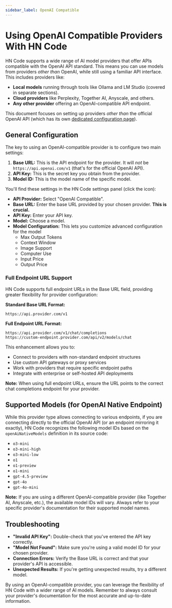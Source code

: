 ```yaml
---
sidebar_label: OpenAI Compatible
---
```


# Using OpenAI Compatible Providers With HN Code

HN Code supports a wide range of AI model providers that offer APIs compatible with the OpenAI API standard. This means you can use models from providers _other than_ OpenAI, while still using a familiar API interface. This includes providers like:

- **Local models** running through tools like Ollama and LM Studio (covered in separate sections).
- **Cloud providers** like Perplexity, Together AI, Anyscale, and others.
- **Any other provider** offering an OpenAI-compatible API endpoint.

This document focuses on setting up providers _other than_ the official OpenAI API (which has its own [dedicated configuration page](/providers/openai)).

## General Configuration

The key to using an OpenAI-compatible provider is to configure two main settings:

1.  **Base URL:** This is the API endpoint for the provider. It will _not_ be `https://api.openai.com/v1` (that's for the official OpenAI API).
2.  **API Key:** This is the secret key you obtain from the provider.
3.  **Model ID:** This is the model name of the specific model.

You'll find these settings in the HN Code settings panel (click the <Codicon name="gear" /> icon):

- **API Provider:** Select "OpenAI Compatible".
- **Base URL:** Enter the base URL provided by your chosen provider. **This is crucial.**
- **API Key:** Enter your API key.
- **Model:** Choose a model.
- **Model Configuration:** This lets you customize advanced configuration for the model
    - Max Output Tokens
    - Context Window
    - Image Support
    - Computer Use
    - Input Price
    - Output Price

### Full Endpoint URL Support

HN Code supports full endpoint URLs in the Base URL field, providing greater flexibility for provider configuration:

**Standard Base URL Format:**

```
https://api.provider.com/v1
```

**Full Endpoint URL Format:**

```
https://api.provider.com/v1/chat/completions
https://custom-endpoint.provider.com/api/v2/models/chat
```

This enhancement allows you to:

- Connect to providers with non-standard endpoint structures
- Use custom API gateways or proxy services
- Work with providers that require specific endpoint paths
- Integrate with enterprise or self-hosted API deployments

**Note:** When using full endpoint URLs, ensure the URL points to the correct chat completions endpoint for your provider.

## Supported Models (for OpenAI Native Endpoint)

While this provider type allows connecting to various endpoints, if you are connecting directly to the official OpenAI API (or an endpoint mirroring it exactly), HN Code recognizes the following model IDs based on the `openAiNativeModels` definition in its source code:

- `o3-mini`
- `o3-mini-high`
- `o3-mini-low`
- `o1`
- `o1-preview`
- `o1-mini`
- `gpt-4.5-preview`
- `gpt-4o`
- `gpt-4o-mini`

**Note:** If you are using a different OpenAI-compatible provider (like Together AI, Anyscale, etc.), the available model IDs will vary. Always refer to your specific provider's documentation for their supported model names.

## Troubleshooting

- **"Invalid API Key":** Double-check that you've entered the API key correctly.
- **"Model Not Found":** Make sure you're using a valid model ID for your chosen provider.
- **Connection Errors:** Verify the Base URL is correct and that your provider's API is accessible.
- **Unexpected Results:** If you're getting unexpected results, try a different model.

By using an OpenAI-compatible provider, you can leverage the flexibility of HN Code with a wider range of AI models. Remember to always consult your provider's documentation for the most accurate and up-to-date information.
